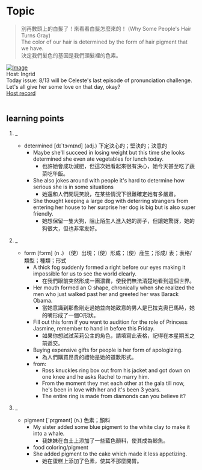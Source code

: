 # Topic

> 別再數頭上的白髮了！來看看白髮怎麼來的！ (Why Some People's Hair Turns Gray) <br>
> The color of our hair is determined by the form of hair pigment that we have. <br>
> 決定我們髮色的基因是我們頭髮裡的色素。 <br>

[![Image](https://cdn.voicetube.com/assets/thumbnails/QJMTk8sBfFE.jpg)](https://www.youtube.com/embed/QJMTk8sBfFE?rel=0&showinfo=0&cc_load_policy=0&controls=1&autoplay=1&iv_load_policy=3&playsinline=1&wmode=transparent&start=63&end=69&enablejsapi=1&origin=https://tw.voicetube.com&widgetid=1)<br>
Host: Ingrid
<br>Today issue: 8/13 will be Celeste's last episode of pronunciation challenge. Let's all give her some love on that day, okay?
<br>
[Host record](https://cdn.voicetube.com/tmp/everyday_records/ingrid.wang_vt_50297/3325.mp3)
<br><br>
## learning points
1. _
	* determined [dɪˋtɝmɪnd] (adj.) 下定決心的；堅決的；決意的
		- Maybe she'll succeed in losing weight but this time she looks determined she even ate vegetables for lunch today.
			+ 也許她會成功減肥，但這次她看起來很有決心，她今天甚至吃了蔬菜吃午飯。
		- She also jokes around with people it's hard to determine how serious she is in some situations
			+ 她還和人們開玩笑說，在某些情況下很難確定她有多嚴肅。
		- She thought keeping a large dog with deterring strangers from entering her house to her surprise her dog is big but is also super friendly.
			+ 她想保留一隻大狗，阻止陌生人進入她的房子，但讓她驚訝，她的狗很大，但也非常友好。

2. _
	* form [fɔrm] (n .) （使）出現；（使）形成；（使）産生；形成/ 表；表格/ 類型；種類；形式
		- A thick fog suddenly formed a right before our eyes making it impossible for us to see the world clearly.
			+ 在我們眼前突然形成一團濃霧，使我們無法清楚地看到這個世界。
		- Her mouth formed an O shape, chronically when she realized the men who just walked past her and greeted her was Barack Obama.
			+ 當她意識到那些剛走過她並向她致意的男人是巴拉克奧巴馬時，她的嘴形成了一個O形狀。
		- Fill out this form if you want to audition for the role of Princess Jasmine, remember to hand in before this Friday.
			+ 如果你想試試茉莉公主的角色，請填寫此表格，記得在本星期五之前遞交。
		- Buying expensive gifts for people is her form of apologizing.
			+ 為人們購買昂貴的禮物是她的道歉形式。
		- from:
			+ Ross knuckles ring box out from his jacket and got down on one knee and he asks Rachel to marry him.
			+ From the moment they met each other at the gala till now, he's been in love with her and it's been 3 years.
			+ The entire ring is made from diamonds can you believe it?

3. _
	* pigment [ˋpɪgmənt] (n.) 色素；顏料
		- My sister added some blue pigment to the white clay to make it into a whale.
			+ 我妹妹在白土上添加了一些藍色顏料，使其成為鯨魚。
		- food coloring/pigment
		- She added pigment to the cake which made it less appetizing.
			+ 她在蛋糕上添加了色素，使其不那麼開胃。
